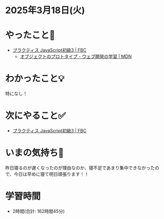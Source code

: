# 2025年3月18日(火)

# やったこと📝
- [プラクティス JavaScript初級3 \| FBC](https://bootcamp.fjord.jp/practices/276)
  - [オブジェクトのプロトタイプ \- ウェブ開発の学習 \| MDN](https://developer.mozilla.org/ja/docs/Learn_web_development/Extensions/Advanced_JavaScript_objects/Object_prototypes)
# わかったこと💡
特になし！
# 次にやること✅
- [プラクティス JavaScript初級3 \| FBC](https://bootcamp.fjord.jp/practices/276)

# いまの気持ち🫶
昨日寝るのが遅くなったのが理由なのか、寝不足であまり集中できなかったので、今日は早めに寝て明日頑張ります！！

# 学習時間
- 2時間(合計: 162時間45分)
